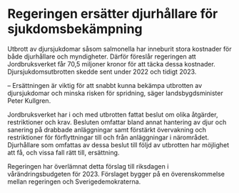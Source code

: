 # Regeringen ersätter djurhållare för sjukdomsbekämpning

Utbrott av djursjukdomar såsom salmonella har inneburit stora kostnader för både djurhållare och myndigheter. Därför föreslår regeringen att Jordbruksverket får 70,5 miljoner kronor för att täcka dessa kostnader. Djursjukdomsutbrotten skedde sent under 2022 och tidigt 2023\.

– Ersättningen är viktig för att snabbt kunna bekämpa utbrotten av djursjukdomar och minska risken för spridning, säger landsbygdsminister Peter Kullgren.

Jordbruksverket har i och med utbrotten fattat beslut om olika åtgärder, restriktioner och krav. Besluten omfattar bland annat hantering av djur och sanering på drabbade anläggningar samt förstärkt övervakning och restriktioner för förflyttningar till och från anläggningar i närområdet. Djurhållare som omfattas av dessa beslut till följd av utbrotten har möjlighet att få, och vissa fall rätt till, ersättning.

Regeringen har överlämnat detta förslag till riksdagen i vårändringsbudgeten för 2023\. Förslaget bygger på en överenskommelse mellan regeringen och Sverigedemokraterna.
